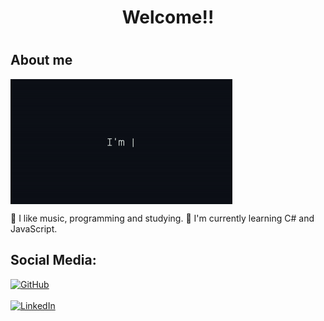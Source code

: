 <h1 align="center">Welcome!!<h1/>

## About me

<a href="#">
    <img src="gif/readmegif.gif" align="center" height="200px">
</a>

🎈 I like music, programming and studying.
📘 I'm currently learning C# and JavaScript.

## Social Media:

<a href="https://github.com/LuscaMD">
    <img src="https://img.shields.io/github/followers/LuscaMD?label=follow&style=social" height="22" title="Follow me" alt="GitHub">
</a>

<br>
<br>

<a href="https://www.linkedin.com/in/lucasdechechi/">
    <img src="https://img.shields.io/badge/-LinkedIn-blue?style=flat&logo=Linkedin&logoColor=white" title="My Social Network" alt="LinkedIn">
</a>



